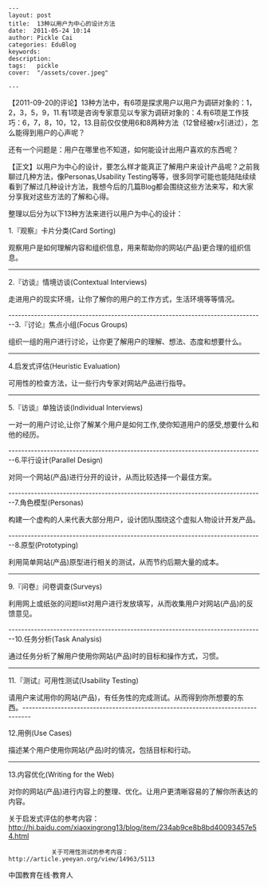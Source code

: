 
    ---
    layout: post  
    title:  13种以用户为中心的设计方法  
    date:  2011-05-24 10:14  
    author: Pickle Cai  
    categories: EduBlog  
    keywords: 
    description:   
    tags:	pickle   
    cover:  "/assets/cover.jpeg"  

    ---  
    
【2011-09-20的评论】13种方法中，有6项是探求用户以用户为调研对象的：1，2，3，5，9，11.有1项是咨询专家意见以专家为调研对象的：4.有6项是工作技巧：6，7，8，10，12，13.目前仅仅使用6和8两种方法（12曾经被rx引进过），怎么能得到用户的心声呢？

还有一个问题是：用户在哪里也不知道，如何能设计出用户喜欢的东西呢？

【正文】以用户为中心的设计，要怎么样才能真正了解用户来设计产品呢？之前我聊过几种方法，像Personas,Usability Testing等等，很多同学可能也能陆陆续续看到了解过几种设计方法，我想今后的几篇Blog都会围绕这些方法来写，和大家分享我对这些方法的了解和心得。



整理以后分为以下13种方法来进行以用户为中心的设计：



1.『观察』卡片分类(Card Sorting)

观察用户是如何理解内容和组织信息，用来帮助你的网站(产品)更合理的组织信息。

--------------------------------------------------------------------------------

2.『访谈』情境访谈(Contextual Interviews)

走进用户的现实环境，让你了解你的用户的工作方式，生活环境等等情况。

--------------------------------------------------------------------------------3.『讨论』焦点小组(Focus Groups)

组织一组的用户进行讨论，让你更了解用户的理解、想法、态度和想要什么。

--------------------------------------------------------------------------------

4.启发式评估(Heuristic Evaluation)

可用性的检查方法，让一些行内专家对网站产品进行指导。

--------------------------------------------------------------------------------

5.『访谈』单独访谈(Individual Interviews)

一对一的用户讨论,让你了解某个用户是如何工作,使你知道用户的感受,想要什么和他的经历。

--------------------------------------------------------------------------------6.平行设计(Parallel Design)

对同一个网站(产品)进行分开的设计，从而比较选择一个最佳方案。

--------------------------------------------------------------------------------7.角色模型(Personas)

构建一个虚构的人来代表大部分用户，设计团队围绕这个虚拟人物设计开发产品。

--------------------------------------------------------------------------------8.原型(Prototyping)

利用简单网站(产品)原型进行相关的测试，从而节约后期大量的成本。

--------------------------------------------------------------------------------

9.『问卷』问卷调查(Surveys)

利用网上或纸张的问题list对用户进行发放填写，从而收集用户对网站(产品)的反馈意见。

--------------------------------------------------------------------------------10.任务分析(Task Analysis)

通过任务分析了解用户使用你网站(产品)时的目标和操作方式，习惯。

--------------------------------------------------------------------------------

11.『测试』可用性测试(Usability Testing)

请用户来试用你的网站(产品)，有任务性的完成测试。从而得到你所想要的东西。--------------------------------------------------------------------------------

12.用例(Use Cases)

描述某个用户使用你网站(产品)时的情况，包括目标和行动。

--------------------------------------------------------------------------------

13.内容优化(Writing for the Web)

对你的网站(产品)进行内容上的整理、优化。让用户更清晰容易的了解你所表达的内容。		 



关于启发式评估的参考内容：http://hi.baidu.com/xiaoxingrong13/blog/item/234ab9ce8b8bd40093457e54.html

				关于可用性测试的参考内容：http://article.yeeyan.org/view/14963/5113				

		    
 中国教育在线·教育人

